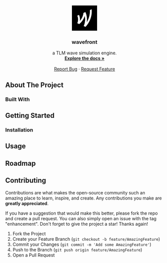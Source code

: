 <!--
[![Contributors][contributors-shield]][contributors-url]
[![Forks][forks-shield]][forks-url]
[![Stargazers][stars-shield]][stars-url]
[![Issues][issues-shield]][issues-url]
[![MIT License][license-shield]][license-url]
-->

<!-- PROJECT LOGO -->
<br />
<div align="center">
  <a href="https://github.com/nichilum/wavefront">
    <img src="assets/icon.png" alt="Logo" width="80" height="80">
  </a>

<h3 align="center">wavefront</h3>

  <p align="center">
    a TLM wave simulation engine.
    <br />
    <a href="https://nichilum.github.io/wavefront-manual/" target="_blank"><strong>Explore the docs »</strong></a>
    <br />
    <br />
    <a href="https://github.com/nichilum/wavefront/issues">Report Bug</a>
    ·
    <a href="https://github.com/nichilum/wavefront/issues">Request Feature</a>
  </p>
</div>

<!-- ABOUT THE PROJECT -->

## About The Project

<!-- [![Product Name Screen Shot][product-screenshot]](https://example.com) -->

### Built With

<!--
* [![Rust][Rust]][Rust-url]
-->

<!-- GETTING STARTED -->

## Getting Started

<!--
This is an example of how you may give instructions on setting up your project locally.
To get a local copy up and running follow these simple example steps.
-->

### Installation

<!-- USAGE EXAMPLES -->

## Usage

<!--
Use this space to show useful examples of how a project can be used. Additional screenshots, code examples, and demos work well in this space. You may also link to more resources.

_For more examples, please refer to the [Documentation]()_
-->

<!-- ROADMAP -->

## Roadmap

<!--
- [ ] Feature 1
- [ ] Feature 2
- [ ] Feature 3
    - [ ] Nested Feature

See the [open issues](https://github.com/nichilum/wavefront/issues) for a full list of proposed features (and known issues).

-->

<!-- CONTRIBUTING -->

## Contributing

Contributions are what makes the open-source community such an amazing place to learn, inspire, and create. Any contributions you make are **greatly appreciated**.

If you have a suggestion that would make this better, please fork the repo and create a pull request. You can also simply open an issue with the tag "enhancement".
Don't forget to give the project a star! Thanks again!

1. Fork the Project
2. Create your Feature Branch (`git checkout -b feature/AmazingFeature`)
3. Commit your Changes (`git commit -m 'Add some AmazingFeature'`)
4. Push to the Branch (`git push origin feature/AmazingFeature`)
5. Open a Pull Request

<!-- LICENSE -->
<!--
## License

Distributed under the ... License. See `LICENSE.txt` for more information.

-->

<!-- CONTACT -->
<!--
## Contact

Your Name - [@twitter_handle](https://twitter.com/twitter_handle) - email@email_client.com
-->

<!-- MARKDOWN LINKS & IMAGES -->

[contributors-shield]: https://img.shields.io/github/contributors/nichilum/wavefront.svg?style=for-the-badge
[contributors-url]: https://github.com/github_username/repo_name/graphs/contributors
[forks-shield]: https://img.shields.io/github/forks/nichilum/wavefront.svg?style=for-the-badge
[forks-url]: https://github.com/github_username/repo_name/network/members
[stars-shield]: https://img.shields.io/github/stars/nichilum/wavefront.svg?style=for-the-badge
[stars-url]: https://github.com/github_username/repo_name/stargazers
[issues-shield]: https://img.shields.io/github/issues/nichilum/wavefront.svg?style=for-the-badge
[issues-url]: https://github.com/github_username/repo_name/issues
[license-shield]: https://img.shields.io/github/license/nichilum/wavefront.svg?style=for-the-badge
[license-url]: https://github.com/github_username/repo_name/blob/master/LICENSE.txt
[product-screenshot]: images/screenshot.png
